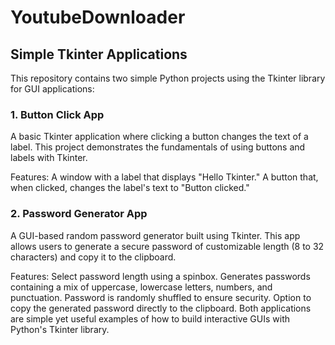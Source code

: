# YoutubeDownloader


## Simple Tkinter Applications
This repository contains two simple Python projects using the Tkinter library for GUI applications:

### 1. Button Click App
A basic Tkinter application where clicking a button changes the text of a label. This project demonstrates the fundamentals of using buttons and labels with Tkinter.

Features:
A window with a label that displays "Hello Tkinter."
A button that, when clicked, changes the label's text to "Button clicked."
### 2. Password Generator App
A GUI-based random password generator built using Tkinter. This app allows users to generate a secure password of customizable length (8 to 32 characters) and copy it to the clipboard.

Features:
Select password length using a spinbox.
Generates passwords containing a mix of uppercase, lowercase letters, numbers, and punctuation.
Password is randomly shuffled to ensure security.
Option to copy the generated password directly to the clipboard.
Both applications are simple yet useful examples of how to build interactive GUIs with Python's Tkinter library.

